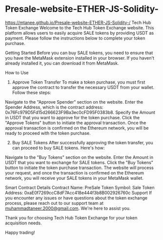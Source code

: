# Presale-website-ETHER-JS-Solidity-
https://mtanee.github.io/Presale-website-ETHER-JS-Solidity-/
Tech Hub Token Exchange
Welcome to the Tech Hub Token Exchange website. This platform allows users to easily acquire SALE tokens by providing USDT as payment. Please follow the instructions below to complete your token purchase.

Getting Started
Before you can buy SALE tokens, you need to ensure that you have the MetaMask extension installed in your browser. If you haven't already installed it, you can download it from MetaMask.

How to Use
1. Approve Token Transfer
To make a token purchase, you must first approve the contract to transfer the necessary USDT from your wallet. Follow these steps:

Navigate to the "Approve Spender" section on the website.
Enter the Spender Address, which is the contract address: 0x76Fc979D5Fd15d266623F9Ba3ec0cFD95F0383b8.
Specify the Amount in USDT that you want to approve for the token purchase.
Click the "Approve Tokens" button to initiate the approval transaction.
Once the approval transaction is confirmed on the Ethereum network, you will be ready to proceed with the token purchase.

2. Buy SALE Tokens
After successfully approving the token transfer, you can proceed to buy SALE tokens. Here's how:

Navigate to the "Buy Tokens" section on the website.
Enter the Amount in USDT that you want to exchange for SALE tokens.
Click the "Buy Tokens" button to initiate the token purchase transaction.
The website will process your request, and once the transaction is confirmed on the Ethereum network, you will receive your SALE tokens in your MetaMask wallet.

Smart Contract Details
Contract Name: PreSale
Token Symbol: Sale
Token Address: 0xaE0f7269ccC8dF7Acc418e444f3b8B002926760c
Support
If you encounter any issues or have questions about the token exchange process, please reach out to our support team at muhammadtaneer.2000@gmail.com. We're here to assist you.

Thank you for choosing Tech Hub Token Exchange for your token acquisition needs.

Happy trading!
